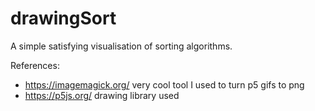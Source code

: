 # drawingSort
A simple satisfying visualisation of sorting algorithms.

References:
- https://imagemagick.org/ very cool tool I used to turn p5 gifs to png
- https://p5js.org/ drawing library used
